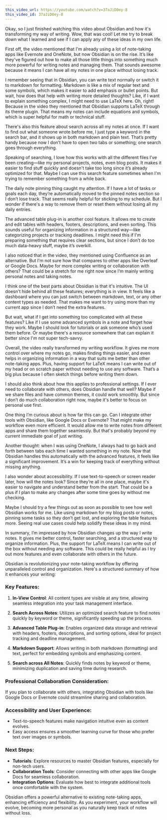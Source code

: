 ```yaml
---
this_video_url: https://youtube.com/watch?v=37aJiD0ey-8
this_video_id: 37aJiD0ey-8
---
```

<think>
Okay, so I just finished watching this video about Obsidian and how it's transforming my way of writing. Wow, that was cool! Let me try to break down what I learned and see if I can apply any of these ideas in my own life.

First off, the video mentioned that I'm already using a lot of note-taking apps like Evernote and OneNote, but now Obsidian is on the rise. It’s like they've figured out how to make all those little things into something much more powerful for writing notes and managing them. That sounds awesome because it means I can have all my notes in one place without losing track.

I remember seeing that in Obsidian, you can write text normally or switch it to markdown for formatting. Markdown is like a mix of regular text and some symbols, which makes it easier to add emphasis or bullet points. But wait, how does that help with writing more detailed thoughts? Like, if I want to explain something complex, I might need to use LaTeX here. Oh, right! Because in the video they mentioned that Obsidian supports LaTeX through its theme plugin. That means my notes can include equations and symbols, which is super helpful for math or technical stuff.

There's also this feature about search across all my notes at once. If I want to find out what someone wrote before me, I just type a keyword in the search bar, and it shows up in both markdown and plain text. That’s pretty handy because now I don’t have to open two tabs or something; one search goes through everything.

Speaking of searching, I love how this works with all the different files I’ve been creating—like my personal projects, notes, even blog posts. It makes it easier to find stuff quickly and doesn't take too long since it’s already optimized for that. Maybe I can use this search feature sometimes when I'm trying to remember something from a while back.

The daily note pinning thing caught my attention. If I have a lot of tasks or goals each day, they’re automatically moved to the pinned notes section so I don’t lose track. That seems really helpful for sticking to my schedule. But I wonder if there's a way to remove them or reset them without losing all my daily entries.

The advanced table plug-in is another cool feature. It allows me to create and edit tables with headers, footers, descriptions, and even sorting. This sounds useful for organizing information in a structured way—like categorizing projects or tracking deadlines. I might need this if I'm preparing something that requires clear sections, but since I don’t do too much data-heavy stuff, maybe it’s overkill.

I also noticed that in the video, they mentioned using Confluence as an alternative. But I’m not sure how that compares to other apps like Overleaf or Google Docs. Maybe for more complex writing or collaboration with others? That could be a stretch for me right now since I’m mainly writing personal notes and taking notes.

I think one of the best parts about Obsidian is that it's intuitive. The UI doesn't hide behind all these features; everything is in view. It feels like a dashboard where you can just switch between markdown, text, or any other content types as needed. That makes me want to try using more than my current app since I don’t need the extra features.

But wait, what if I get into something too complicated with all these features? Like if I use some advanced symbols in a note and forget how they work. Maybe I should look for tutorials or ask someone who’s used them before. Or maybe there's a resource somewhere that can explain it better since I'm not super tech-savvy.

Overall, the video really transformed my writing workflow. It gives me more control over where my notes go, makes finding things easier, and even helps in organizing information in a way that suits me better than other note-taking apps. Plus, having support for LaTeX means I can write out of my head or on scratch paper without needing to use any software. That’s a big plus because I often sketch things before writing them down.

I should also think about how this applies to professional settings. If I ever need to collaborate with others, does Obsidian handle that well? Maybe if we share files and have common themes, it could work smoothly. But since I don’t do much collaboration right now, maybe it's better to focus on personal use first.

One thing I’m curious about is how far this can go. Can I integrate other tools with Obsidian, like Google Docs or Evernote? That might make my workflow even more efficient. It would allow me to write notes from different apps and share them together seamlessly. But that's probably beyond my current immediate goal of just writing.

Another thought: when I was using OneNote, I always had to go back and forth between tabs each time I wanted something in my note. Now that Obsidian handles this automatically with the advanced features, it feels like a significant improvement. It’s a win for keeping track of everything without missing anything.

I also wonder about accessibility. If I use text-to-speech or screen reader later, how will the notes look? Since they’re all in one place, maybe it's easier to navigate and understand better from the start. That could be a plus if I plan to make any changes after some time goes by without me checking.

Maybe I should try a few things out as soon as possible to see how well Obsidian works for me. Like using markdown for my blog posts or notes, pinning some tasks so they don’t get lost, and exploring the table features more. Seeing real use cases could help solidify these ideas in my mind.

In summary, I’m impressed by how Obsidian changes up the way I write notes. It gives me better control, faster searching, and a structured way to organize information. Plus, the support for LaTeX means I can write out of the box without needing any software. This could be really helpful as I try out more features and even collaborate with others in the future.
</think>

Obsidian is revolutionizing your note-taking workflow by offering unparalleled control and organization. Here's a structured summary of how it enhances your writing:

### Key Features:
1. **In-View Control**: All content types are visible at any time, allowing seamless integration into your task management interface.

2. **Search Across Notes**: Utilizes an optimized search feature to find notes quickly by keyword or theme, significantly speeding up the process.

3. **Advanced Table Plug-in**: Enables organized data storage and retrieval with headers, footers, descriptions, and sorting options, ideal for project tracking and deadline management.

4. **Markdown Support**: Allows writing in both markdown (formatting) and text, perfect for embedding symbols and emphasizing content.

5. **Search across All Notes**: Quickly finds notes by keyword or theme, minimizing duplication and saving time during research.

### Professional Collaboration Consideration:
If you plan to collaborate with others, integrating Obsidian with tools like Google Docs or Evernote could streamline sharing and collaboration.

### Accessibility and User Experience:
- Text-to-speech features make navigation intuitive even as content evolves.
- Easy access ensures a smoother learning curve for those who prefer text over images or symbols.

### Next Steps:
- **Tutorials**: Explore resources to master Obsidian features, especially for non-tech users.
- **Collaboration Tools**: Consider connecting with other apps like Google Docs for seamless collaboration.
- **Integration Options**: Evaluate how best to integrate additional tools once comfortable with the system.

Obsidian offers a powerful alternative to existing note-taking apps, enhancing efficiency and flexibility. As you experiment, your workflow will evolve, becoming more personal as you naturally keep track of notes without loss.
